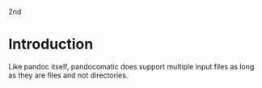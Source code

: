 2nd

# Introduction

Like pandoc itself, pandocomatic does support multiple input files as long as
they are files and not directories.

